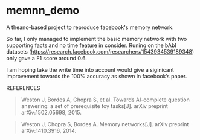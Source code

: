 # memnn_demo

A theano-based project to reproduce facebook's memory network.

So far, I only managed to implement the basic memory network with two supporting facts and no time feature in consider. Runing on the bAbI datasets (https://research.facebook.com/researchers/1543934539189348) only gave a F1 score around 0.6. 

I am hoping take the write time into account would give a siginicant improvement towards the 100% accuracy as shown in facebook’s paper. 

REFERENCES
> Weston J, Bordes A, Chopra S, et al. Towards AI-complete question answering: a set of prerequisite toy tasks[J]. arXiv preprint arXiv:1502.05698, 2015.

> Weston J, Chopra S, Bordes A. Memory networks[J]. arXiv preprint arXiv:1410.3916, 2014.